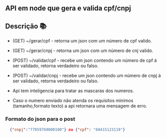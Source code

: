 ## API em node que gera e valida cpf/cnpj

## Descrição :books:

- (GET)  ~/gerar/cpf    - retorna um json com um número de cpf valido.
- (GET)  ~/gerar/cnpj   - retorna um json com um número de cnj valido.
- (POST) ~/validar/cpf  - recebe um json contendo um número de cpf á ser validado, retorna verdadeiro ou falso.
- (POST) ~/validar/cnpj - recebe um json contendo um número de cnpj á ser validado, retorna verdadeiro ou falso.

- Api tem inteligencia para tratar as mascaras dos numeros.
- Caso o numero enviado não atenda os requisitos minimos (tamanho,formato texto) a api retornara uma mensagem de erro.

### Formato do json para o post

```json
  {"cnpj":"77059769000100"} ou {"cpf": "60415123119"}
```
  
  
